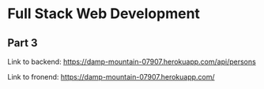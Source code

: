 # Full Stack Web Development

## Part 3

Link to backend: https://damp-mountain-07907.herokuapp.com/api/persons

Link to fronend: https://damp-mountain-07907.herokuapp.com/
